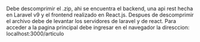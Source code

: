 Debe descomprimir el .zip, ahi se encuentra el backend, una api rest hecha en Laravel v9 y el frontend realizado en React.js.
Despues de descomprimir el archivo debe de levantar los servidores de laravel y de react.
Para acceder a la pagina principal debe ingresar en el navegador la diresccion: localhost:3000/articulo
